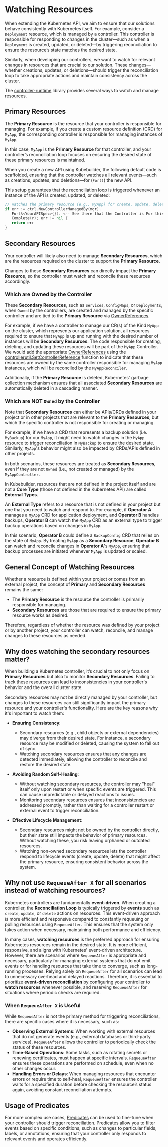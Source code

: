 # Watching Resources

When extending the Kubernetes API, we aim to ensure that our solutions behave consistently with Kubernetes itself.
For example, consider a `Deployment` resource, which is managed by a controller. This controller is responsible
for responding to changes in the cluster—such as when a `Deployment` is created, updated, or deleted—by triggering
reconciliation to ensure the resource’s state matches the desired state.

Similarly, when developing our controllers, we want to watch for relevant changes in resources that are crucial
to our solution. These changes—whether creations, updates, or deletions—should trigger the reconciliation
loop to take appropriate actions and maintain consistency across the cluster.

The [controller-runtime][controller-runtime] library provides several ways to watch and manage resources.

## Primary Resources

The **Primary Resource** is the resource that your controller is responsible
for managing. For example, if you create a custom resource definition (CRD) for `MyApp`,
the corresponding controller is responsible for managing instances of `MyApp`.

In this case, `MyApp` is the **Primary Resource** for that controller, and your controller’s
reconciliation loop focuses on ensuring the desired state of these primary resources is maintained.

When you create a new API using Kubebuilder, the following default code is scaffolded,
ensuring that the controller watches all relevant events—such as creations, updates, and
deletions—for (`For()`) the new API.

This setup guarantees that the reconciliation loop is triggered whenever an instance
of the API is created, updated, or deleted:

```go
// Watches the primary resource (e.g., MyApp) for create, update, delete events
if err := ctrl.NewControllerManagedBy(mgr).
   For(&<YourAPISpec>{}). <-- See there that the Controller is For this API
   Complete(r); err != nil {
   return err
}
```

## Secondary Resources

Your controller will likely also need to manage **Secondary Resources**,
which are the resources required on the cluster to support the **Primary Resource**.

Changes to these **Secondary Resources** can directly impact the **Primary Resource**,
so the controller must watch and reconcile these resources accordingly.

### Which are Owned by the Controller

These **Secondary Resources**, such as `Services`, `ConfigMaps`, or `Deployments`,
when `Owned` by the controllers, are created and managed by the specific controller
and are tied to the **Primary Resource** via [OwnerReferences][owner-ref-k8s-docs].

For example, if we have a controller to manage our CR(s) of the Kind `MyApp`
on the cluster, which represents our application solution, all resources required
to ensure that `MyApp` is up and running with the desired number of instances
will be **Secondary Resources**. The code responsible for creating, deleting,
and updating these resources will be part of the `MyApp` Controller.
We would add the appropriate [OwnerReferences][owner-ref-k8s-docs]
using the [controllerutil.SetControllerReference][cr-owner-ref-doc]
function to indicate that these resources are owned by the same controller
responsible for managing `MyApp` instances, which will be reconciled by the `MyAppReconciler`.

Additionally, if the **Primary Resource** is deleted, Kubernetes' garbage collection mechanism
ensures that all associated **Secondary Resources** are automatically deleted in a
cascading manner.

### Which are NOT `Owned` by the Controller

Note that **Secondary Resources** can either be APIs/CRDs defined in your project or in other projects that are
relevant to the **Primary Resources**, but which the specific controller is not responsible for creating or managing.

For example, if we have a CRD that represents a backup solution (i.e. `MyBackup`) for our `MyApp`,
it might need to watch changes in the `MyApp` resource to trigger reconciliation in `MyBackup`
to ensure the desired state. Similarly, `MyApp`'s behavior might also be impacted by
CRDs/APIs defined in other projects.

In both scenarios, these resources are treated as **Secondary Resources**, even if they are not `Owned`
(i.e., not created or managed) by the `MyAppController`.

In Kubebuilder, resources that are not defined in the project itself and are not
a **Core Type** (those not defined in the Kubernetes API) are called **External Types**.

An **External Type** refers to a resource that is not defined in your
project but one that you need to watch and respond to.
For example, if **Operator A** manages a `MyApp` CRD for application deployment,
and **Operator B** handles backups, **Operator B** can watch the `MyApp` CRD as an external type
to trigger backup operations based on changes in `MyApp`.

In this scenario, **Operator B** could define a `BackupConfig` CRD that relies on the state of `MyApp`.
By treating `MyApp` as a **Secondary Resource**, **Operator B** can watch and reconcile changes in **Operator A**'s `MyApp`,
ensuring that backup processes are initiated whenever `MyApp` is updated or scaled.

## General Concept of Watching Resources

Whether a resource is defined within your project or comes from an external project, the concept of **Primary**
and **Secondary Resources** remains the same:
- The **Primary Resource** is the resource the controller is primarily responsible for managing.
- **Secondary Resources** are those that are required to ensure the primary resource works as desired.

Therefore, regardless of whether the resource was defined by your project or by another project,
your controller can watch, reconcile, and manage changes to these resources as needed.

## Why does watching the secondary resources matter?

When building a Kubernetes controller, it’s crucial to not only focus
on **Primary Resources** but also to monitor **Secondary Resources**.
Failing to track these resources can lead to inconsistencies in your
controller's behavior and the overall cluster state.

Secondary resources may not be directly managed by your controller,
but changes to these resources can still significantly
impact the primary resource and your controller's functionality.
Here are the key reasons why it's important to watch them:

- **Ensuring Consistency**:
    - Secondary resources (e.g., child objects or external dependencies) may diverge from their desired state.
    For instance, a secondary resource may be modified or deleted, causing the system to fall out of sync.
    - Watching secondary resources ensures that any changes are detected immediately, allowing the controller to
    reconcile and restore the desired state.

- **Avoiding Random Self-Healing**:
    - Without watching secondary resources, the controller may "heal" itself only upon restart or when specific events
    are triggered. This can cause unpredictable or delayed reactions to issues.
    - Monitoring secondary resources ensures that inconsistencies are addressed promptly, rather than waiting for a
    controller restart or external event to trigger reconciliation.

- **Effective Lifecycle Management**:
    - Secondary resources might not be owned by the controller directly, but their state still impacts the behavior
    of primary resources. Without watching these, you risk leaving orphaned or outdated resources.
    - Watching non-owned secondary resources lets the controller respond to lifecycle events (create, update, delete)
    that might affect the primary resource, ensuring consistent behavior across the system.

## Why not use `RequeueAfter X` for all scenarios instead of watching resources?

Kubernetes controllers are fundamentally **event-driven**. When creating a controller,
the **Reconciliation Loop** is typically triggered by **events** such as `create`, `update`, or
`delete` actions on resources. This event-driven approach is more efficient and responsive
compared to constantly requeuing or polling resources using `RequeueAfter`. This ensures that
the system only takes action when necessary, maintaining both performance and efficiency.

In many cases, **watching resources** is the preferred approach for ensuring Kubernetes resources
remain in the desired state. It is more efficient, responsive, and aligns with Kubernetes' event-driven architecture.
However, there are scenarios where `RequeueAfter` is appropriate and necessary, particularly for managing external
systems that do not emit events or for handling resources that take time to converge, such as long-running processes.
Relying solely on `RequeueAfter` for all scenarios can lead to unnecessary overhead and
delayed reactions. Therefore, it is essential to prioritize **event-driven reconciliation** by configuring
your controller to **watch resources** whenever possible, and reserving `RequeueAfter` for situations
where periodic checks are required.

### When `RequeueAfter X` is Useful

While `RequeueAfter` is not the primary method for triggering reconciliations, there are specific cases where it is
necessary, such as:

- **Observing External Systems**: When working with external resources that do not generate events
(e.g., external databases or third-party services), `RequeueAfter` allows the
controller to periodically check the status of these resources.
- **Time-Based Operations**: Some tasks, such as rotating secrets or
renewing certificates, must happen at specific intervals. `RequeueAfter` ensures these operations
are performed on schedule, even when no other changes occur.
- **Handling Errors or Delays**: When managing resources that encounter errors or require time to self-heal,
`RequeueAfter` ensures the controller waits for a specified duration before checking the resource’s status again,
avoiding constant reconciliation attempts.

## Usage of Predicates

For more complex use cases, [Predicates][cr-predicates] can be used to fine-tune
when your controller should trigger reconciliation. Predicates allow you to filter
events based on specific conditions, such as changes to particular fields, labels, or annotations,
ensuring that your controller only responds to relevant events and operates efficiently.

[controller-runtime]: https://github.com/kubernetes-sigs/controller-runtime
[owner-ref-k8s-docs]: https://kubernetes.io/docs/concepts/overview/working-with-objects/owners-dependents/
[cr-predicates]: https://pkg.go.dev/sigs.k8s.io/controller-runtime/pkg/predicate
[secondary-resources-doc]: watching-resources/secondary-owned-resources
[predicates-with-external-type-doc]: watching-resources/predicates-with-watch
[cr-owner-ref-doc]: https://pkg.go.dev/sigs.k8s.io/controller-runtime/pkg/controller/controllerutil#SetOwnerReference

